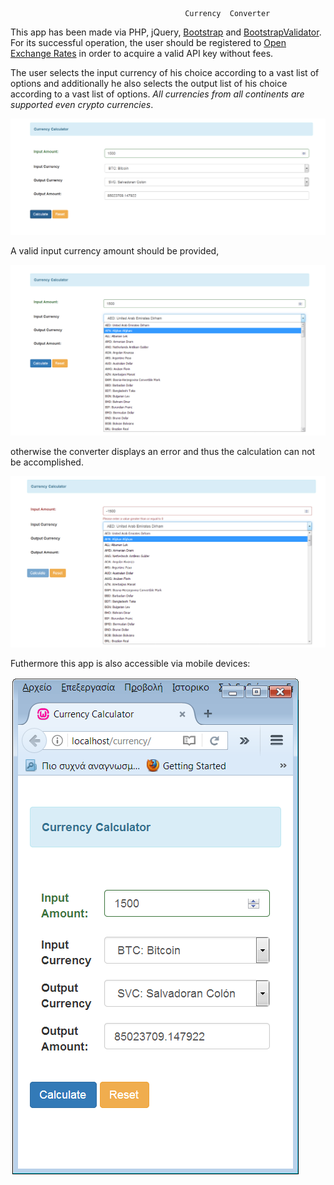                                            Currency  Converter
                                           
This app has been made via PHP, jQuery, [Bootstrap](http://getbootstrap.com/ "") and [BootstrapValidator](http://bootstrapvalidator.votintsev.ru/ ""). For its successful operation, the user should be registered to [Open Exchange Rates](https://openexchangerates.org/ "") in order to acquire a valid API key without fees.

The user selects the input currency of his choice according to a vast list of options and additionally he also selects the output list of his choice according to a vast list of options. *All currencies from all continents are supported even crypto currencies*.

![currency3.png](img/currency3.png "")

A valid input currency amount should be provided,

![currency1.png](img/currency1.png "")

otherwise the converter displays an error and thus the calculation can not be accomplished. 

![currency2.png](img/currency2.png "")

Futhermore this app is also accessible via mobile devices:

![currency4.png](img/currency4.png "")
